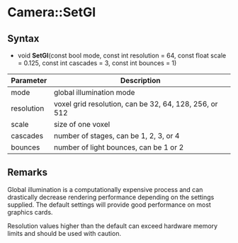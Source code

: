 # Camera::SetGI

## Syntax

- void **SetGI**(const bool mode, const int resolution = 64, const float scale = 0.125, const int cascades = 3, const int bounces = 1)

| Parameter | Description |
|---|---|
| mode | global illumination mode |
| resolution | voxel grid resolution, can be 32, 64, 128, 256, or 512 |
| scale | size of one voxel |
| cascades | number of stages, can be 1, 2, 3, or 4 |
| bounces | number of light bounces, can be 1 or 2 |

## Remarks

Global illumination is a computationally expensive process and can drastically decrease rendering performance depending on the settings supplied. The default settings will provide good performance on most graphics cards.

Resolution values higher than the default can exceed hardware memory limits and should be used with caution.
